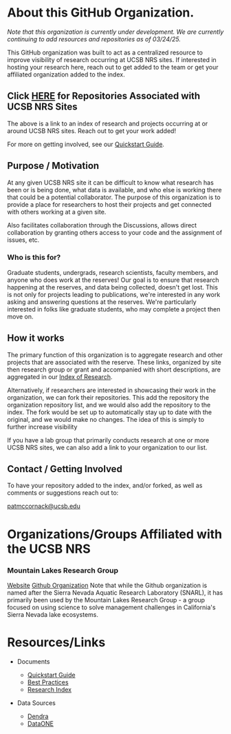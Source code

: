 # About this GitHub Organization. 
*Note that this organization is currently under development. We are currently continuing to add resources and repositories as of 03/24/25.*

This GitHub organization was built to act as a centralized resource to improve visibility of research occurring at UCSB NRS sites. If interested in hosting your research here, reach out to get added to the team or get your affiliated organization added to the index. 

## Click [HERE](https://github.com/UCSB-NRS/resources/blob/main/research-index.md) for Repositories Associated with UCSB NRS Sites  

The above is a link to an index of research and projects occurring at or around UCSB NRS sites. Reach out to get your work added!

For more on getting involved, see our [Quickstart Guide](https://github.com/UCSB-NRS/resources/blob/main/quickstart.md).

## Purpose / Motivation  
At any given UCSB NRS site it can be difficult to know what research has been or is being done, what data is available, and who else is working there that could be a potential collaborator. The purpose of this organization is to provide a place for researchers to host their projects and get connected with others working at a given site. 

Also facilitates collaboration through the Discussions, allows direct collaboration by granting others access to your code and the assignment of issues, etc. 

### Who is this for?   

Graduate students, undergrads, research scientists, faculty members, and anyone who does work at the reserves! Our goal is to ensure that research happening at the reserves, and data being collected, doesn't get lost. This is not only for projects leading to publications, we're interested in any work asking and answering questions at the reserves. We're particularly interested in folks like graduate students, who may complete a project then move on.

## How it works   

The primary function of this organization is to aggregate research and other projects that are associated with the reserve. These links, organized by site then research group or grant and accompanied with short descriptions, are aggregated in our [Index of Research](https://github.com/UCSB-NRS/resources/blob/main/research-index.md). 

Alternatively, if researchers are interested in showcasing their work in the organization, we can fork their repositories. This add the repository the organization repository list, and we would also add the repository to the index. The fork would be set up to automatically stay up to date with the original, and we would make no changes. The idea of this is simply to further increase visibility

If you have a lab group that primarily conducts research at one or more UCSB NRS sites, we can also add a link to your organization to our list. 

## Contact / Getting Involved

To have your repository added to the index, and/or forked, as well as comments or suggestions reach out to: 

patmccornack@ucsb.edu

# Organizations/Groups Affiliated with the UCSB NRS
### Mountain Lakes Research Group
[Website](https://mountainlakesresearch.com/)
[Github Organization](https://github.com/SNARL1)
Note that while the Github organization is named after the Sierra Nevada Aquatic Research Laboratory (SNARL), it has primarily been used by the Mountain Lakes Research Group - a group focused on using science to solve management challenges in California's Sierra Nevada lake ecosystems.


# Resources/Links  

- Documents
    - [Quickstart Guide](https://github.com/UCSB-NRS/resources/blob/main/quickstart.md)
    - [Best Practices](https://github.com/UCSB-NRS/resources/blob/main/best-practices.md)
    - [Research Index](https://github.com/UCSB-NRS/resources/blob/main/quickstart.md)
 
- Data Sources
    - [Dendra](https://dendra.science/)
    - [DataONE](https://www.dataone.org/)

